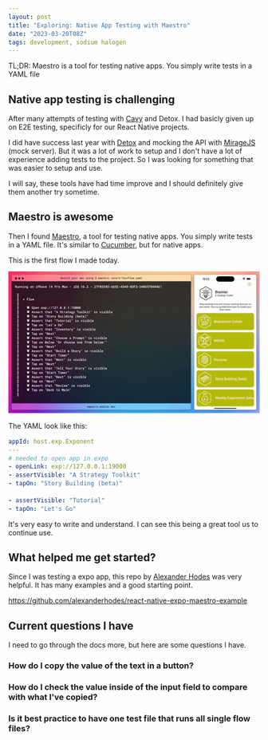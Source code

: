 ```yaml
---
layout: post
title: "Exploring: Native App Testing with Maestro"
date: "2023-03-20T08Z"
tags: development, sodium halogen
---
```


TL;DR: Maestro is a tool for testing native apps. You simply write tests in a YAML file

## Native app testing is challenging

After many attempts of testing with [Cavy](https://cavy.app/) and Detox. I had basicly given up on E2E testing, specificly for our React Native projects.

I did have success last year with [Detox](https://wix.github.io/Detox/) and mocking the API with [MirageJS](https://miragejs.com/) (mock server). But it was a lot of work to setup and I don't have a lot of experience adding tests to the project. So I was looking for something that was easier to setup and use.

I will say, these tools have had time improve and I should definitely give them another try sometime.

## Maestro is awesome

Then I found [Maestro](https://maestro.mobile.dev), a tool for testing native apps. You simply write tests in a YAML file. It's similar to [Cucumber](https://cucumber.io/docs/guides/overview/), but for native apps.

This is the first flow I made today.

![Maestro](./maestro-story-building-brainiac.gif)

The YAML look like this:

```yaml
appId: host.exp.Exponent
---
# needed to open app in expo
- openLink: exp://127.0.0.1:19000
- assertVisible: "A Strategy Toolkit"
- tapOn: "Story Building (beta)"

- assertVisible: "Tutorial"
- tapOn: "Let's Go"
```

It's very easy to write and understand. I can see this being a great tool us to continue use.

## What helped me get started?

Since I was testing a expo app, this repo by [Alexander Hodes](https://github.com/alexanderhodes) was very helpful. It has many examples and a good starting point.

https://github.com/alexanderhodes/react-native-expo-maestro-example

## Current questions I have

I need to go through the docs more, but here are some questions I have.

### How do I copy the value of the text in a button?

### How do I check the value inside of the input field to compare with what I've copied?

### Is it best practice to have one test file that runs all single flow files?
